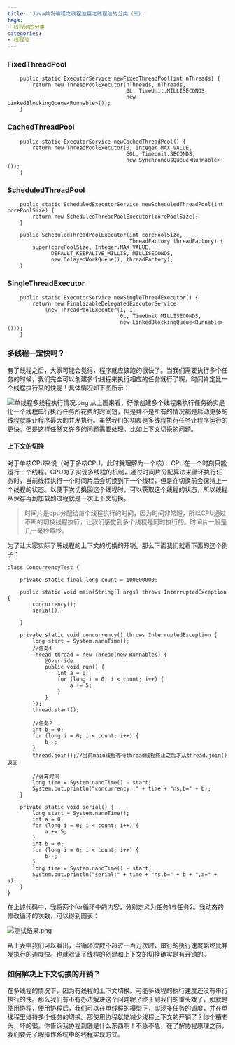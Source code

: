 ```yaml
---
title: 'Java并发编程之线程池篇之线程池的分类（三）'
tags: 
- 线程池的分类
categories:
- 线程池
---
```


### FixedThreadPool

```
    public static ExecutorService newFixedThreadPool(int nThreads) {
        return new ThreadPoolExecutor(nThreads, nThreads,
                                      0L, TimeUnit.MILLISECONDS,
                                      new LinkedBlockingQueue<Runnable>());
    }
```

### CachedThreadPool

```
    public static ExecutorService newCachedThreadPool() {
        return new ThreadPoolExecutor(0, Integer.MAX_VALUE,
                                      60L, TimeUnit.SECONDS,
                                      new SynchronousQueue<Runnable>());
    }
```

### ScheduledThreadPool
```
    public static ScheduledExecutorService newScheduledThreadPool(int corePoolSize) {
        return new ScheduledThreadPoolExecutor(corePoolSize);
    }
```

```
    public ScheduledThreadPoolExecutor(int corePoolSize,
                                       ThreadFactory threadFactory) {
        super(corePoolSize, Integer.MAX_VALUE,
              DEFAULT_KEEPALIVE_MILLIS, MILLISECONDS,
              new DelayedWorkQueue(), threadFactory);
    }
```
### SingleThreadExecutor

```
    public static ExecutorService newSingleThreadExecutor() {
        return new FinalizableDelegatedExecutorService
            (new ThreadPoolExecutor(1, 1,
                                    0L, TimeUnit.MILLISECONDS,
                                    new LinkedBlockingQueue<Runnable>()));
    }
```

### 多线程一定快吗？
有了线程之后，大家可能会觉得，程序就应该跑的很快了。当我们需要执行多个任务的时候，我们完全可以创建多个线程来执行相应的任务就行了啊，时间肯定比一个线程执行来的快呢！具体情况如下图所示：

![单线程多线程执行情况.png](https://upload-images.jianshu.io/upload_images/2824145-ec46ccf2e62bfd82.png?imageMogr2/auto-orient/strip%7CimageView2/2/w/1240)
从上图来看，好像创建多个线程来执行任务确实是比一个线程串行执行任务所花费的时间短，但是并不是所有的情况都是启动更多的线程就能让程序最大的并发执行。虽然我们的初衷是多线程执行任务让程序运行的更快。但是这样任然又许多的问题需要处理。比如上下文切换的问题。

#### 上下文的切换

对于单核CPU来说（对于多核CPU，此时就理解为一个核），CPU在一个时刻只能运行一个线程。CPU为了实现多线程的机制，通过时间片分配算法来循环执行任务时，当前线程执行一个时间片后会切换到下一个线程，但是在切换前会保持上一个线程的状态。以便下次切换回这个线程时，可以获取这个线程的状态，所以线程从保存再到加载到过程就是一次上下文切换。


>时间片是cpu分配给每个线程执行的时间，因为时间非常短，所以CPU通过不断的切换线程执行，让我们感觉到多个线程是同时执行的。时间片一般是几十毫秒每秒。

为了让大家实际了解线程的上下文的切换的开销。那么下面我们就看下面的这个例子：
```
class ConcurrencyTest {

    private static final long count = 100000000;

    public static void main(String[] args) throws InterruptedException {
        concurrency();
        serial();

    }

    private static void concurrency() throws InterruptedException {
        long start = System.nanoTime();
        //任务1
        Thread thread = new Thread(new Runnable() {
            @Override
            public void run() {
                int a = 0;
                for (long i = 0; i < count; i++) {
                    a += 5;
                }
            }
        });
        thread.start();

        //任务2
        int b = 0;
        for (long i = 0; i < count; i++) {
            b--;
        }
        thread.join();//当前main线程等待thread线程终止之后才从thread.join()返回

        //计算时间
        long time = System.nanoTime() - start;
        System.out.println("concurrency :" + time + "ns,b=" + b);
    }

    private static void serial() {
        long start = System.nanoTime();
        int a = 0;
        for (long i = 0; i < count; i++) {
            a += 5;
        }
        int b = 0;
        for (long i = 0; i < count; i++) {
            b--;
        }
        long time = System.nanoTime() - start;
        System.out.println("serial:" + time + "ns,b=" + b + ",a=" + a);
    }
}
```
在上述代码中，我将两个for循环中的内容，分别定义为任务1与任务2。我动态的修改循环的次数，可以得到图表：

![测试结果.png](https://upload-images.jianshu.io/upload_images/2824145-4be2939ed81c8e9c.png?imageMogr2/auto-orient/strip%7CimageView2/2/w/1240)

从上表中我们可以看出，当循环次数不超过一百万次时，串行的执行速度始终比并发执行的速度快。也就验证了线程的创建和上下文的切换确实是有开销的。

### 如何解决上下文切换的开销？
在多线程的情况下，因为有线程的上下文切换。可能多线程的执行速度还没有串行执行的快。那么我们有不有办法解决这个问题呢？终于到我们的重头戏了，那就是使用协程，使用协程后，我们可以在单线程的模型下，实现多任务的调度，并在单线程里维持多个任务的切换。那使用协程就能减少线程上下文的开销了？你个糟老头，坏的很。你告诉我协程到底是什么东西啊！不急不急，在了解协程原理之前，我们要先了解操作系统中的线程实现方式。
